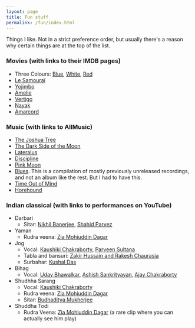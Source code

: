 ```yaml
---
layout: page
title: Fun stuff
permalink: /fun/index.html
---
```


Things I like. Not in a strict preference order, but usually there's a reason why certain things are at the top of the list.

### Movies (with links to their IMDB pages)
* Three Colours: [Blue](https://www.imdb.com/title/tt0108394/), [White](https://www.imdb.com/title/tt0111507/), [Red](https://www.imdb.com/title/tt0111495/)
* [Le Samouraï](https://www.imdb.com/title/tt0062229/)
* [Yojimbo](https://www.imdb.com/title/tt0055630/)
* [Amelie](https://www.imdb.com/title/tt0211915/)
* [Vertigo](https://www.imdb.com/title/tt0052357/)
* [Nayak](https://www.imdb.com/title/tt0060742/)
* [Amarcord](https://www.imdb.com/title/tt0071129/)

### Music (with links to AllMusic)
* [The Joshua Tree](https://www.allmusic.com/album/the-joshua-tree-mw0000196162)
* [The Dark Side of the Moon](https://www.allmusic.com/album/the-dark-side-of-the-moon-mw0000191308)
* [Lateralus](https://www.allmusic.com/album/lateralus-mw0000002072)
* [Discipline](https://www.allmusic.com/album/discipline-mw0000196148)
* [Pink Moon](https://www.allmusic.com/album/pink-moon-mw0000315191)
* [Blues](https://www.allmusic.com/album/blues-mw0000111756). This is a compilation of mostly previously unreleased recordings, and not an album like the rest. But I had to have this. 
* [Time Out of Mind](https://www.allmusic.com/album/time-out-of-mind-mw0000026150)
* [Horehound](https://www.allmusic.com/album/horehound-mw0000814919)

### Indian classical (with links to performances on YouTube)
* Darbari
	* Sitar: [Nikhil Banerjee](https://www.youtube.com/watch?v=EUiDVRfYwmQ), [Shahid Parvez](https://www.youtube.com/watch?v=cb6kvPdQPSY)
* Yaman
	* Rudra veena: [Zia Mohiuddin Dagar](https://www.youtube.com/watch?v=q5trNs7M3MU)
* Jog
	* Vocal: [Kaushiki Chakraborty](https://www.youtube.com/watch?v=jkNlOUF6OLE), [Parveen Sultana](https://www.youtube.com/watch?v=B0rPw5JQs3I)
	* Tabla and bansuri: [Zakir Hussain and Rakesh Chaurasia](https://www.youtube.com/watch?v=O2K0ptoYpuc) 
	* Surbahar: [Kushal Das](https://www.youtube.com/watch?v=SK3FmfOeJ4w)
* Bihag
	* Vocal: [Uday Bhawalkar](https://www.youtube.com/watch?v=0PljerNT1iU), [Ashish Sankrityayan](https://www.youtube.com/watch?v=E4l_J877tdk), [Ajay Chakraborty](https://www.youtube.com/watch?v=wlo7Lpdcn2w)
* Shudhha Sarang  
	* Vocal: [Kaushiki Chakraborty](https://www.youtube.com/watch?v=PzCZomuHVVQ)
	* Rudra veena: [Zia Mohiuddin Dagar](https://www.youtube.com/watch?v=9QiJ1E6UpEs)
	* Sitar: [Budhaditya Mukherjee](https://www.youtube.com/watch?v=PpoLmkkkHdM)
* Shuddha Todi
	* Rudra Veena: [Zia Mohiuddin Dagar](https://www.youtube.com/watch?v=xgLpl-iXUEI) (a rare clip where you can actually see him play)
